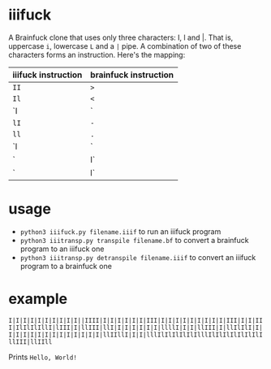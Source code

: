 # iiifuck
A Brainfuck clone that uses only three characters: I, l and |. That is, uppercase `i`, lowercase `L` and a `|` pipe. A combination of two of these characters forms an instruction. Here's the mapping:

| iiifuck instruction | brainfuck instruction |
|---------------------|-----------------------|
|         `II`        |          `>`          |
|         `Il`        |          `<`          |
|         `I|`        |          `+`          |
|         `lI`        |          `-`          |
|         `ll`        |          `.`          |
|         `l|`        |          `,`          |
|         `|I`        |          `[`          |
|         `|l`        |          `]`          |

# usage
  - `python3 iiifuck.py filename.iiif` to run an iiifuck program
  - `python3 iiitransp.py transpile filename.bf` to convert a brainfuck program to an iiifuck one
  - `python3 iiitransp.py detranspile filename.iiif` to convert an iiifuck program to a brainfuck one

# example

`I|I|I|I|I|I|I|I|I|I||IIII|I|I|I|I|I|I|III|I|I|I|I|I|I|I|I|I|III|I|I|III|IlIlIlIllI|lIII|I|llIII|llI|I|I|I|I|I|I|llllI|I|I|llIII|I|llIlIlI|I|I|I|I|I|I|I|I|I|I|I|I|I|I|llIIllI|I|I|lllIlIlIlIlIlIlllIlIlIlIlIlIlIlIllIII|llIIll`

Prints `Hello, World!`